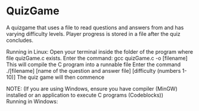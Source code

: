 # QuizGame
A quizgame that uses a file to read questions and answers from and has varying difficulty levels. Player progress is stored in a file after the quiz concludes.

Running in Linux: Open your terminal inside the folder of the program where file quizGame.c exists. 
                  Enter the command: gcc quizGame.c -o [filename] 
                  This will compile the C program into a runnable file
                  Enter the command ./[filename] [name of the question and answer file] [difficulty (numbers 1-10)]
                  The quiz game will then commence
               
NOTE: (If you are using Windows, ensure you have compiler (MinGW) installed or an application to execute C programs (Codeblocks))               
Running in Windows: 
                  
